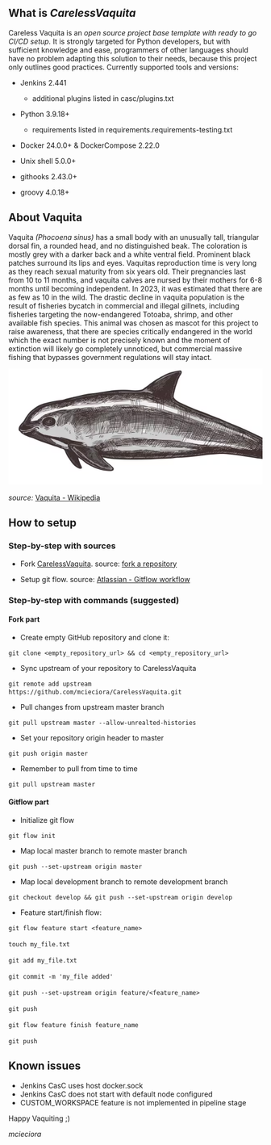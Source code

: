 <h2>What is <i>CarelessVaquita</i></h2>  
Careless Vaquita is an <i>open source project base template with ready to go CI/CD setup.</i> It is strongly targeted for Python developers, but with sufficient knowledge and ease, programmers of other languages ​​should have no problem adapting this solution to their needs, because this project only outlines good practices.
Currently supported tools and versions:

- Jenkins 2.441 
  - additional plugins listed in casc/plugins.txt

- Python 3.9.18+ 
  - requirements listed in requirements.requirements-testing.txt

- Docker 24.0.0+ & DockerCompose 2.22.0

- Unix shell 5.0.0+

- githooks 2.43.0+

- groovy 4.0.18+

<h2>About Vaquita</h2>  
Vaquita <i>(Phocoena sinus)</i> has a small body with an unusually tall, triangular dorsal fin, a rounded head, and no distinguished beak. 
The coloration is mostly grey with a darker back and a white ventral field. Prominent black patches surround its lips and eyes. 
Vaquitas reproduction time is very long as they reach sexual maturity from six years old. 
Their pregnancies last from 10 to 11 months, and vaquita calves are nursed by their mothers for 6-8 months until becoming independent. 
In 2023, it was estimated that there are as few as 10 in the wild. 
The drastic decline in vaquita population is the result of fisheries bycatch in commercial and illegal gillnets, including fisheries targeting the now-endangered Totoaba, 
shrimp, and other available fish species.
This animal was chosen as mascot for this project to raise awareness, that there are species critically endangered in the world which the exact number is not precisely 
known and the moment of extinction will likely go completely unnoticed, but commercial massive fishing that bypasses government regulations will stay intact.

![vaquita.png](doc/vaquita.PNG)

<i>source:</i> [Vaquita - Wikipedia](https://en.wikipedia.org/wiki/Vaquita)

<h2>How to setup</h2>
<h3>Step-by-step with sources</h3>   

- Fork [CarelessVaquita](https://github.com/mcieciora/CarelessVaquita). source: [fork a repository](https://docs.github.com/en/pull-requests/collaborating-with-pull-requests/working-with-forks/fork-a-repo)

- Setup git flow. source: [Atlassian - Gitflow workflow](https://www.atlassian.com/git/tutorials/comparing-workflows/gitflow-workflow)

<h3>Step-by-step with commands (suggested)</h3>
<h4>Fork part</h4>

- Create empty GitHub repository and clone it:

```
git clone <empty_repository_url> && cd <empty_repository_url>
```

- Sync upstream of your repository to CarelessVaquita

```
git remote add upstream https://github.com/mcieciora/CarelessVaquita.git
```

- Pull changes from upstream master branch

```
git pull upstream master --allow-unrealted-histories
```

- Set your repository origin header to master

```
git push origin master
```

- Remember to pull from time to time

```
git pull upstream master
```

<h4>Gitflow part</h4>

- Initialize git flow

```
git flow init
```

- Map local master branch to remote master branch

```
git push --set-upstream origin master
```

- Map local development branch to remote development branch

```
git checkout develop && git push --set-upstream origin develop
```

- Feature start/finish flow:

```
git flow feature start <feature_name>

touch my_file.txt

git add my_file.txt

git commit -m 'my_file added'

git push --set-upstream origin feature/<feature_name>

git push

git flow feature finish feature_name

git push
```

<h2>Known issues</h2>

- Jenkins CasC uses host docker.sock
- Jenkins CasC does not start with default node configured
- CUSTOM_WORKSPACE feature is not implemented in pipeline stage


Happy Vaquiting ;)  

<i>mcieciora</i>
